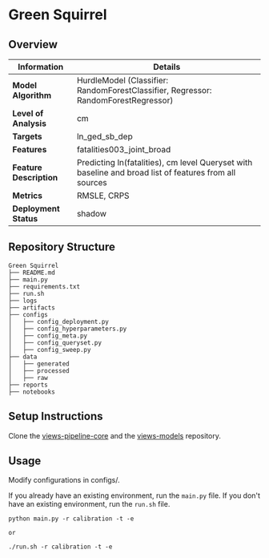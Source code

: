 # Green Squirrel 
## Overview


| Information         | Details                        |
|---------------------|--------------------------------|
| **Model Algorithm** | HurdleModel (Classifier: RandomForestClassifier, Regressor: RandomForestRegressor)                  |
| **Level of Analysis** | cm            |
| **Targets**         | ln_ged_sb_dep |
| **Features**       |  fatalities003_joint_broad   |
| **Feature Description**       |  Predicting ln(fatalities), cm level Queryset with baseline and broad list of features from all sources    |
| **Metrics**       |  RMSLE, CRPS    |
| **Deployment Status**       |  shadow    |

## Repository Structure

```
Green Squirrel
├── README.md
├── main.py
├── requirements.txt
├── run.sh
├── logs
├── artifacts
├── configs
│   ├── config_deployment.py
│   ├── config_hyperparameters.py
│   ├── config_meta.py
│   ├── config_queryset.py
│   ├── config_sweep.py
├── data
│   ├── generated
│   ├── processed
│   ├── raw
├── reports
├── notebooks
```

## Setup Instructions

Clone the [views-pipeline-core](https://github.com/views-platform/views-pipeline-core) and the [views-models](https://github.com/views-platform/views-models) repository.


## Usage
Modify configurations in configs/.

If you already have an existing environment, run the `main.py` file. If you don't have an existing environment, run the `run.sh` file. 

```
python main.py -r calibration -t -e

or

./run.sh -r calibration -t -e
```


